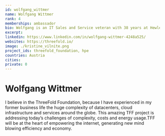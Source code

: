 ```yaml
---
id: wolfgang_wittmer
name: Wolfgang Wittmer
rank: 4
memberships: ambassador
bio: Wolfgang is an IT Sales and Service veteran with 38 years at Hewlett Packard, Compaq and Digital Equipment, with global VP sales experience in Europe, Asia and the emerging markets. He has a strong track record of making things happen through execution and has completed some of the largest Merger and Spin-of projects in the IT sector.
excerpt: 
linkedin: https://www.linkedin.com/in/wolfgang-wittmer-4248a525/
websites: https://threefold.io/
image: ./kristine_vilnite.png
project_ids: threefold_foundation, hpe
countries: Austria
cities: 
private: 0
---
```


# Wolfgang Wittmer

I believe in the ThreeFold Foundation, because I have experienced in my former business life the huge complexity of datacenters, cloud infrastructure and services around the globe. This amazing TFF project is addressing today’s challenges of complexity, costs and energy usage.TFF will be at the heart of empowering the internet, generating new mind blowing efficiency and economy.


